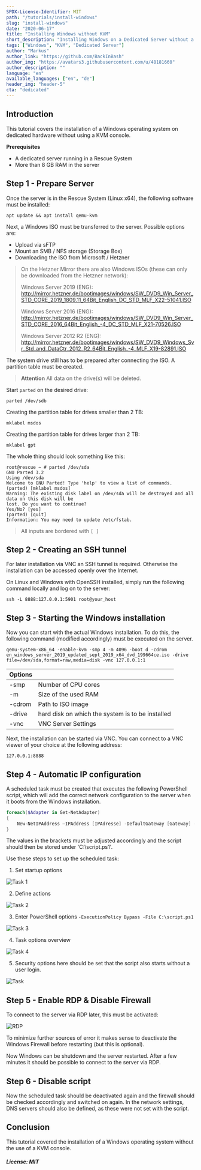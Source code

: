 ```yaml
---
SPDX-License-Identifier: MIT
path: "/tutorials/install-windows"
slug: "install-windows"
date: "2020-06-17"
title: "Installing Windows without KVM"
short_description: "Installing Windows on a Dedicated Server without a KVM Console"
tags: ["Windows", "KVM", "Dedicated Server"]
author: "Markus"
author_link: "https://github.com/BackInBash"
author_img: "https://avatars3.githubusercontent.com/u/48181660"
author_description: ""
language: "en"
available_languages: ["en", "de"]
header_img: "header-5"
cta: "dedicated"
---
```


## Introduction

This tutorial covers the installation of a Windows operating system on dedicated hardware without using a KVM console.

**Prerequisites**

+ A dedicated server running in a Rescue System
+ More than 8 GB RAM in the server

## Step 1 - Prepare Server

Once the server is in the Rescue System (Linux x64), the following software must be installed:

```console
apt update && apt install qemu-kvm
```

Next, a Windows ISO must be transferred to the server. Possible options are:

+ Upload via sFTP
+ Mount an SMB / NFS storage (Storage Box)
+ Downloading the ISO from Microsoft / Hetzner

> On the Hetzner Mirror there are also Windows ISOs (these can only be downloaded from the Hetzner network):
>
> Windows Server 2019 (ENG): http://mirror.hetzner.de/bootimages/windows/SW_DVD9_Win_Server_STD_CORE_2019_1809.11_64Bit_English_DC_STD_MLF_X22-51041.ISO
>
> Windows Server 2016 (ENG): http://mirror.hetzner.de/bootimages/windows/SW_DVD9_Win_Server_STD_CORE_2016_64Bit_English_-4_DC_STD_MLF_X21-70526.ISO
>
> Windows Server 2012 R2 (ENG): http://mirror.hetzner.de/bootimages/windows/SW_DVD9_Windows_Svr_Std_and_DataCtr_2012_R2_64Bit_English_-4_MLF_X19-82891.ISO

The system drive still has to be prepared after connecting the ISO. A partition table must be created.

> **Attention** All data on the drive(s) will be deleted.

Start `parted` on the desired drive:

``` console
parted /dev/sdb
```

Creating the partition table for drives smaller than 2 TB:

``` console
mklabel msdos
```

Creating the partition table for drives larger than 2 TB:

``` console
mklabel gpt
```

The whole thing should look something like this:

``` console
root@rescue ~ # parted /dev/sda
GNU Parted 3.2
Using /dev/sda
Welcome to GNU Parted! Type 'help' to view a list of commands.
(parted) [mklabel msdos]
Warning: The existing disk label on /dev/sda will be destroyed and all data on this disk will be
lost. Do you want to continue?
Yes/No? [yes]
(parted) [quit]
Information: You may need to update /etc/fstab.
```

> All inputs are bordered with `[ ]`

## Step 2 - Creating an SSH tunnel

For later installation via VNC an SSH tunnel is required. Otherwise the installation can be accessed openly over the Internet.

On Linux and Windows with OpenSSH installed, simply run the following command locally and log on to the server:

```console
ssh -L 8888:127.0.0.1:5901 root@your_host
```

## Step 3 - Starting the Windows installation

Now you can start with the actual Windows installation. To do this, the following command (modified accordingly) must be executed on the server.

```console
qemu-system-x86_64 -enable-kvm -smp 4 -m 4096 -boot d -cdrom en_windows_server_2019_updated_sept_2019_x64_dvd_199664ce.iso -drive file=/dev/sda,format=raw,media=disk -vnc 127.0.0.1:1
```

| Options | |
|---|---|
| -smp | Number of CPU cores
| -m | Size of the used RAM
| -cdrom | Path to ISO image
| -drive | hard disk on which the system is to be installed
| -vnc | VNC Server Settings

Next, the installation can be started via VNC. You can connect to a VNC viewer of your choice at the following address:

```console
127.0.0.1:8888
```

## Step 4 - Automatic IP configuration

A scheduled task must be created that executes the following PowerShell script, which will add the correct network configuration to the server when it boots from the Windows installation.

```powershell
foreach($Adapter in Get-NetAdapter)
{
    New-NetIPAddress –IPAddress [IPAdresse] -DefaultGateway [Gateway] -PrefixLength [CIDR] -InterfaceIndex $Adapter.InterfaceIndex
}
```

The values in the brackets must be adjusted accordingly and the script should then be stored under 'C:\script.ps1'.

Use these steps to set up the scheduled task:

1. Set startup options

![Task 1](images/task01.png)

2. Define actions

![Task 2](images/task02.png)

3. Enter PowerShell options `-ExecutionPolicy Bypass -File C:\script.ps1`

![Task 3](images/task03.png)

4. Task options overview

![Task 4](images/task04.png)

5. Security options here should be set that the script also starts without a user login.

![Task](images/task.png)

## Step 5 - Enable RDP & Disable Firewall

To connect to the server via RDP later, this must be activated:

![RDP](images/RDP.png)

To minimize further sources of error it makes sense to deactivate the Windows Firewall before restarting (but this is optional).

Now Windows can be shutdown and the server restarted. After a few minutes it should be possible to connect to the server via RDP.

## Step 6 - Disable script

Now the scheduled task should be deactivated again and the firewall should be checked accordingly and switched on again.
In the network settings, DNS servers should also be defined, as these were not set with the script.

## Conclusion

This tutorial covered the installation of a Windows operating system without the use of a KVM console.

##### License: MIT

<!--

Contributor's Certificate of Origin

By making a contribution to this project, I certify that:

(a) The contribution was created in whole or in part by me and I have
    the right to submit it under the license indicated in the file; or

(b) The contribution is based upon previous work that, to the best of my
    knowledge, is covered under an appropriate license and I have the
    right under that license to submit that work with modifications,
    whether created in whole or in part by me, under the same license
    (unless I am permitted to submit under a different license), as
    indicated in the file; or

(c) The contribution was provided directly to me by some other person
    who certified (a), (b) or (c) and I have not modified it.

(d) I understand and agree that this project and the contribution are
    public and that a record of the contribution (including all personal
    information I submit with it, including my sign-off) is maintained
    indefinitely and may be redistributed consistent with this project
    or the license(s) involved.

Signed-off-by: markus@omg-network.de

-->

